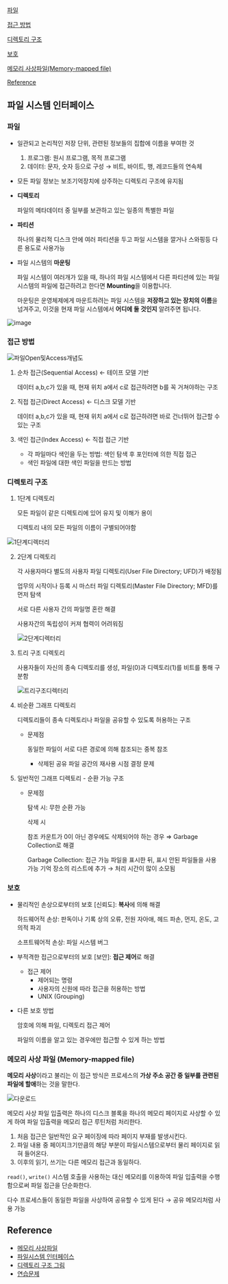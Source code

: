 [파일](#파일)

[접근 방법](#접근-방법)

[디렉토리 구조](#디렉토리-구조)

[보호](#보호)

[메모리 사상파일(Memory-mapped file)](#메모리-사상-파일memory-mapped-file)

  [Reference](#reference)

## 파일 시스템 인터페이스

### 파일

- 일관되고 논리적인 저장 단위, 관련된 정보들의 집합에 이름을 부여한 것

  1. 프로그램: 원시 프로그램, 목적 프로그램
  2. 데이터: 문자, 숫자 등으로 구성 → 비트, 바이트, 행, 레코드들의 연속체

- 모든 파일 정보는 보조기억장치에 상주하는 디렉토리 구조에 유지됨

- **디렉토리**

  파일의 메타데이터 중 일부를 보관하고 있는 일종의 특별한 파일

- **파티션**

  하나의 물리적 디스크 안에 여러 파티션을 두고 파일 시스템을 깔거나 스와핑등 다른 용도로 사용가능

- 파일 시스템의 **마운팅**

  파일 시스템이 여러개가 있을 때, 하나의 파일 시스템에서 다른 파티션에 있는 파일 시스템의 파일에 접근하려고 한다면 **Mounting**을 이용합니다.

  마운팅은 운영체제에게 마운트하려는 파일 시스템을 **저장하고 있는 장치의 이름**을 넘겨주고, 이것을 현재 파일 시스템에서 **어디에 둘 것인지** 알려주면 됩니다.
  
![image](https://user-images.githubusercontent.com/40350280/126901191-de2cf1df-d2f8-46a1-837f-e1d0e467c233.png)


### 접근 방법

![파일Open및Access개념도](https://user-images.githubusercontent.com/40350280/126901202-0a9d8dfa-18ee-4b2a-b12e-4b5e8e51f068.png)


1. 순차 접근(Sequential Access) ← 테이프 모델 기반

   데이터 a,b,c가 있을 때, 현재 위치 a에서 c로 접근하려면 b를 꼭 거쳐야하는 구조

2. 직접 접근(Direct Access) ← 디스크 모델 기반

   데이터 a,b,c가 있을 때, 현재 위치 a에서 c로 접근하려면 바로 건너뛰어 접근할 수 있는 구조

3. 색인 접근(Index Access) ← 직접 접근 기반

   - 각 파일마다 색인을 두는 방법: 색인 탐색 후 포인터에 의한 직접 접근
   - 색인 파일에 대한 색인 파일을 만드는 방법

### 디렉토리 구조

1. 1단계 디렉토리

   모든 파일이 같은 디렉토리에 있어 유지 및 이해가 용이

   디렉토리 내의 모든 파일의 이름이 구별되어야함

  ![1단계디렉터리](https://user-images.githubusercontent.com/40350280/126901213-86a9c677-8a6c-47ff-87a4-594fcf7a8fcd.png)


2. 2단계 디렉토리

   각 사용자마다 별도의 사용자 파일 디렉토리(User File Directory; UFD)가 배정됨

   업무의 시작이나 등록 시 마스터 파일 디렉토리(Master File Directory; MFD)를 먼저 탐색

   서로 다른 사용자 간의 파일명 혼란 해결

   사용자간의 독립성이 커져 협력이 어려워짐

   ![2단계디렉터리](https://user-images.githubusercontent.com/40350280/126901223-f909ba15-a7d0-4a0b-b374-a79e0d025970.png)


3. 트리 구조 디렉토리

   사용자들이 자신의 종속 디렉토리를 생성, 파일(0)과 디렉토리(1)를 비트를 통해 구분함

   ![트리구조디렉터리](https://user-images.githubusercontent.com/40350280/126901232-48a827a0-a3a8-4035-b205-b96932c4bab3.png)


4. 비순환 그래프 디렉토리

   디렉토리들이 종속 디렉토리나 파일을 공유할 수 있도록 허용하는 구조

   - 문제점

     동일한 파일이 서로 다른 경로에 의해 참조되는 중복 참조

     - 삭제된 공유 파일 공간의 재사용 시점 결정 문제

5. 일반적인 그래프 디렉토리 - 순환 가능 구조

   - 문제점

     탐색 시: 무한 순환 가능

     삭제 시

     참조 카운트가 0이 아닌 경우에도 삭제되어야 하는 경우 ⇒ Garbage Collection로 해결

     Garbage Collection: 접근 가능 파일을 표시한 뒤, 표시 안된 파일들을 사용 가능 기억 장소의 리스트에 추가 → 처리 시간이 많이 소모됨

### 보호

- 물리적인 손상으로부터의 보호 [신뢰도]: **복사**에 의해 해결

  하드웨어적 손상: 판독이나 기록 상의 오류, 전원 자아애, 헤드 파손, 먼지, 온도, 고의적 파괴

  소프트웨어적 손상: 파일 시스템 버그

- 부적격한 접근으로부터의 보호 [보안]: **접근 제어**로 해결

  - 접근 제어
    - 제어되는 명령
    - 사용자의 신원에 따라 접근을 허용하는 방법
    - UNIX (Grouping)

- 다른 보호 방법

  암호에 의해 파일, 디렉토리 접근 제어

  파일의 이름을 알고 있는 경우에만 접근할 수 있게 하는 방법

### 메모리 사상 파일 (Memory-mapped file)

**메모리 사상**이라고 불리는 이 접근 방식은 프로세스의 **가상 주소 공간 중 일부를 관련된 파일에 할애**하는 것을 말한다.

![다운로드](https://user-images.githubusercontent.com/40350280/126901277-1ee5b7b0-a497-446b-b134-4a207643e439.png)


메모리 사상 파일 입출력은 하나의 디스크 블록을 하나의 메모리 페이지로 사상할 수 있게 하여 파일 입출력을 메모리 접근 루틴처럼 처리한다.

1. 처음 접근은 일반적인 요구 페이징에 따라 페이지 부재를 발생시킨다.
2. 파일 내용 중 페이지크기만큼의 해당 부분이 파일시스템으로부터 물리 페이지로 읽혀 들어온다.
3. 이후의 읽기, 쓰기는 다른 메모리 접근과 동일하다.

`read()`, `write()` 시스템 호출을 사용하는 대신 메모리를 이용하여 파일 입출력을 수행함으로써 파일 접근을 단순화한다.

다수 프로세스들이 동일한 파일을 사상하여 공유할 수 있게 된다 → 공유 메모리처럼 사용 가능

## Reference

- [메모리 사상파일](https://ko.wikipedia.org/wiki/메모리-맵-파일)
- [파일시스템 인터페이스](https://mydaum00.tistory.com/entry/10-파일-시스템-인터페이스File-System-Interface)
- [디렉토리 구조 그림](https://frontalnh.github.io/2018/04/23/운영체제-파일-시스템-인터페이스/)
- [연습문제](https://ogu45.com/zbxe/school/24038)

